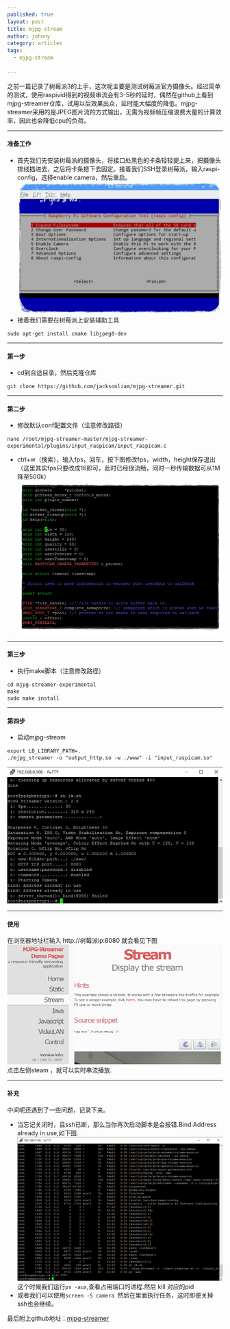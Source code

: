 ```yaml
---
published: true
layout: post
title: mjpg-stream
author: johnny
category: articles
tags:
  - mjpg-stream

---
```


之前一篇记录了树莓派3的上手，这次呢主要是测试树莓派官方摄像头。经过简单的测试，使用raspivid得到的视频串流会有3-5秒的延时，偶然在github上看到mjpg-streamer仓库，试用以后效果出众，延时能大幅度的降低。mjpg-streamer采用的是JPEG图片流的方式输出，无需为视频帧压缩浪费大量的计算效率，因此也会降低cpu的负荷。
<!-- more -->  

---------------------------------------

#### 准备工作    
- 首先我们先安装树莓派的摄像头，将接口处黑色的卡条轻轻提上来，把摄像头排线插进去，之后将卡条摁下去固定。接着我们SSH登录树莓派，输入raspi-config，选择enable camera，然后重启。  
![](/images/post/2017-02-20-mjpg/mjpg_1.png)  
- 接着我们需要在树莓派上安装辅助工具  
```  
sudo apt-get install cmake libjpeg8-dev  
```

---------------------------------------

#### 第一步  
- cd到合适目录，然后克隆仓库  
```
git clone https://github.com/jacksonliam/mjpg-streamer.git  
```

---------------------------------------

#### 第二步  
- 修改默认conf配置文件（注意修改路径）  
```  
nano /root/mjpg-streamer-master/mjpg-streamer-experimental/plugins/input_raspicam/input_raspicam.c  
```
- ctrl+w（搜索），输入fps，回车，按下图修改fps，width，height保存退出（这里其实fps只要改成16即可，此时已经很流畅，同时一秒传输数据可从1M降至500k）  
![](/images/post/2017-02-20-mjpg/mjpg_2.png)  

---------------------------------------

#### 第三步  
- 执行make脚本（注意修改路径）  
```  
cd mjpg-streamer-experimental
make
sudo make install  
```

---------------------------------------

#### 第四步  
- 启动mjpg-stream  
```  
export LD_LIBRARY_PATH=.
./mjpg_streamer -o "output_http.so -w ./www" -i "input_raspicam.so"  
```
![](/images/post/2017-02-20-mjpg/mjpg_4.png)  

---------------------------------------

#### 使用  

在浏览器地址栏输入 http://树莓派ip:8080 就会看见下图  
![](/images/post/2017-02-20-mjpg/mjpg_5.png)  
点击左侧steam ，就可以实时串流播放.  

---------------------------------------

#### 补充  

中间呢还遇到了一些问题，记录下来。
- 当忘记关闭时，且ssh已断，那么当你再次启动脚本是会报错.Bind:Address already in use,如下图.
![](/images/post/2017-02-20-mjpg/mjpg_6.png)  
这个时候我们运行```ps -aux```,查看占用端口的进程.然后 kill 对应的pid  
- 或者我们可以使用```screen -S camera ```然后在里面执行任务，这时即便关掉ssh也会继续。  

最后附上github地址：[mjpg-streamer](https://github.com/jacksonliam/mjpg-streamer)

